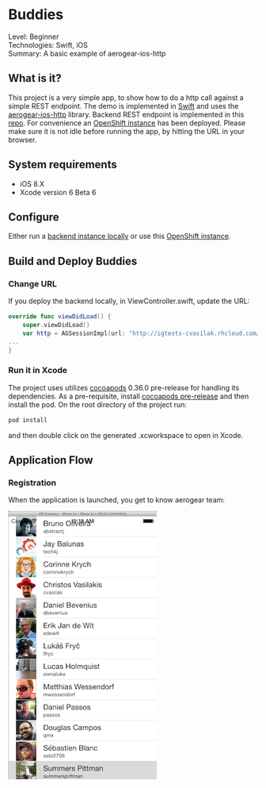 Buddies
=======
Level: Beginner  
Technologies: Swift, iOS  
Summary: A basic example of aerogear-ios-http  

What is it?
-----------

This project is a very simple app, to show how to do a http call against a simple REST endpoint. The demo is implemented in [Swift](https://developer.apple.com/swift/) and uses the [aerogear-ios-http](https://github.com/aerogear/aerogear-ios-http) library. Backend REST endpoint is implemented in this [repo](https://github.com/aerogear/aerogear-integration-tests-server). For convenience an [OpenShift instance](http://igtests-cvasilak.rhcloud.com/rest/team/developers) has been deployed. Please make sure it is not idle before running the app, by hitting the URL in your browser. 

System requirements
-------------------
- iOS 8.X
- Xcode version 6 Beta 6

Configure
---------
Either run a [backend instance locally](https://github.com/aerogear/aerogear-integration-tests-server) or use this [OpenShift instance](http://igtests-cvasilak.rhcloud.com/rest/team/developers). 


Build and Deploy Buddies
------------------------

### Change URL

If you deploy the backend locally, in ViewController.swift, update the URL:

```swift
override func viewDidLoad() {
    super.viewDidLoad()   
    var http = AGSessionImpl(url: "http://igtests-cvasilak.rhcloud.com/rest/team/developers", sessionConfig: NSURLSessionConfiguration.defaultSessionConfiguration())
...
}
```

### Run it in Xcode

The project uses utilizes [cocoapods](http://cocoapods.org) 0.36.0 pre-release for handling its dependencies. As a pre-requisite, install [cocoapods pre-release](http://blog.cocoapods.org/Pod-Authors-Guide-to-CocoaPods-Frameworks/) and then install the pod. On the root directory of the project run:

```bash
pod install
```

and then double click on the generated .xcworkspace to open in Xcode.

Application Flow
----------------

### Registration

When the application is launched, you get to know aerogear team:

![import](buddies_swift.png)
